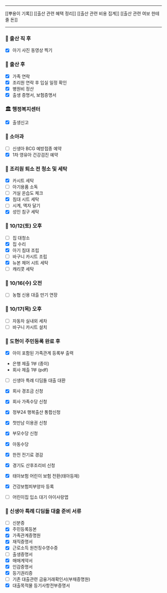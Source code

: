***
[[뿌용이 기록]]
[[출산 관련 혜택 정리]]
[[출산 관련 비용 집계]]
[[출산 관련 여보 한테 줄 돈]]
***
 ### 🏥 출산 직 후
- [x] 아기 사진 동영상 찍기

### 👶 출산 후
- [x] 가족 연락
- [x] 조리원 연락 후 입실 일정 확인
- [x] 병원비 정산
- [x] 출생 증명서, 보험증명서

### 🏛 행정복지센터
- [x] 출생신고

### 🏥 소아과
- [ ] 신생아 BCG 예방접종 예약
- [x] 1차 영유아 건강검진 예약

### 🚿 조리원 퇴소 전 청소 및 세탁
- [x] 카시트 세탁
- [ ] 아기용품 소독
- [ ] 거실 온습도 체크
- [x] 침대 시트 세탁
- [ ] 시계, 액자 달기
- [x] 성인 침구 세탁

### 📆 10/12(토) 오후
- [ ] 집 대청소
- [x] 집 수리
- [x] 아기 침대 조립
- [ ] 바구니 카시트 조립
- [x] 뉴본 체어 시트 세탁
- [ ] 캐리콧 세탁

### 📆 10/16(수) 오전
- [ ] 농협 신용 대출 만기 연장

### 📆 10/17(목) 오후
- [ ] 자동차 실내외 세차
- [ ] 바구니 카시트 설치

### 👶 도현이 주민등록 완료 후
- [x] 아이 포함된 가족관계 등록부 출력
- 은행 제출 1부 (종이)
- 회사 제출 1부 (pdf)
- [ ] 신생아 특례 디딤돌 대출 대환
- [x] 회사 경조금 신청
- [x] 회사 가족수당 신청
- [x] 정부24 행복출산 통합신청
- [x] 첫만남 이용권 신청
- [x] 부모수당 신청
- [x] 아동수당
- [x] 한전 전기료 경감
- [x] 경기도 산후조리비 신청
- [x] 태아보험 어린이 보험 전환(태아등재)

- [x] 건강보험피부양자 등록
- [ ] 어린이집 입소 대기 아이사랑앱

### 🧾 신생아 특례 디딤돌 대출 준비 서류
- [ ] 신분증
- [x] 주민등록등본
- [x] 가족관계증명원
- [x] 재직증명서
- [x] 근로소득 원천징수영수증
- [ ] 출생증명서
- [x] 매매계약서
- [x] 인감증명서
- [x] 등기권리증
- [ ] 기존 대출관련 금융거래확인서(부채증명원)
- [x] 대출목적물 등기사항전부증명서